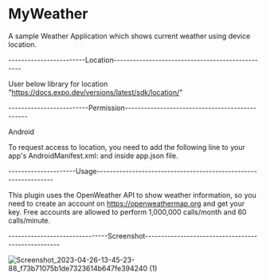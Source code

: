 # MyWeather
A sample Weather Application which shows current weather using device location.

------------------------Location-------------------------------------------------

User below library for location "https://docs.expo.dev/versions/latest/sdk/location/"

-------------------------Permission-----------------------------------------------

Android

To request access to location, you need to add the following line to your app's AndroidManifest.xml: and inside app.json file.

<uses-permission android:name="android.permission.ACCESS_FINE_LOCATION" />


---------------------Usage----------------------------------------------------------------

This plugin uses the OpenWeather API to show weather information, so you need to create an account on https://openweathermap.org and get your key. Free accounts are allowed to perform 1,000,000 calls/month and 60 calls/minute.

-------------------------------Screenshot---------------------------------------------------

![Screenshot_2023-04-26-13-45-23-88_f73b71075b1de7323614b647fe394240 (1)](https://user-images.githubusercontent.com/16027703/234568387-28e34b3c-4866-40f6-b06e-cdd422319512.jpg)

